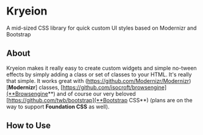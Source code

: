# Kryeion

A mid-sized CSS library for quick custom UI styles based on Modernizr and Bootstrap

## About

Kryeion makes it really easy to create custom widgets and simple no-tween effects by simply adding a class or set of classes to your HTML. It's really that simple. It works great
with (https://github.com/Modernizr/Modernizr)[**Modernizr**] classes, [https://github.com/isocroft/browsengine](**Browsengine**) and of course our very beloved [https://github.com/twb/bootstrap](**Bootstrap CSS**) (plans are on the way to support **Foundation CSS** as well).

## How to Use
